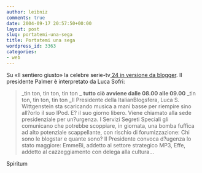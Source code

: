 ```yaml
---
author: leibniz
comments: true
date: 2004-09-17 20:57:50+00:00
layout: post
slug: portatemi-una-sega
title: Portatemi una sega
wordpress_id: 3363
categories:
- web
---
```


Su «Il sentiero giusto» la celebre serie-tv[ 24 in versione da blogger](http://www.spiritum.it/index.php?p=217). Il presidente Palmer è interpretato da Luca Sofri:


> _tin ton, tin ton, tin ton
_ **tutto ciò avviene dalle 08.00 alle 09.00**
_tin ton, tin ton, tin ton
_Il Presidente della ItalianBlogsfera, Luca S. Wittgenstein sta scaricando musica a mani basse per riempire sino all?orlo il suo IPod. E? il suo giorno libero.
Viene chiamato alla sede presidenziale per un?urgenza. I Servizi Segreti Speciali gli comunicano che potrebbe scoppiare, in giornata, una bomba fuffica ad alto potenziale scappellante, con rischio di forumizzazione: Chi sono le blogstar e quante sono? Il Presidente convoca d?ugenza lo stato maggiore: EmmeBi, addetto al settore strategico MP3, Effe, addetto al cazzeggiamento con delega alla cultura...


Spiritum
